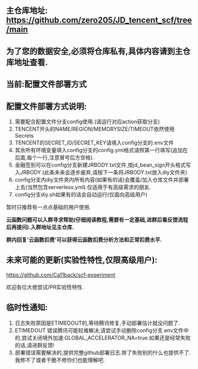 ## 主仓库地址: https://github.com/zero205/JD_tencent_scf/tree/main
## 为了您的数据安全,必须将仓库私有,具体内容请到主仓库地址查看.
## 当前:配置文件部署方式
## 配置文件部署方式说明:
1. 需要配合配置文件分支config使用.(请运行对应action获取分支)
2. TENCENT开头的NAME/REGION/MEMORYSIZE/TIMEOUT依然使用Secrets
3. TENCENT的SECRET_ID/SECRET_KEY请填入config分支的.env文件
4. 其余所有环境变量填入config分支的config.yml格式请照第一行填写(追加在后面,每个一行,注意冒号后方空格).
5. 金融签到可以在config分支新建JRBODY.txt文件,按jd_bean_sign开头格式写入JRBODY.(此条未来会逐步废弃,请按下一条将JRBODY.txt放入diy文件夹)
6. config分支内diy文件夹内所有内容(如果有的话)会覆盖/加入仓库文件并部署上去(当然包含serverless.yml).仅适用于有高级需求的朋友.
7. config分支diy.sh如果有的话会自动运行(仅面向高级用户)

暂时只推荐有一点点基础的用户使用.

**云函数问题可以入群寻求帮助(仔细阅读教程,需要有一定基础,进群后看反馈流程后再提问).入群地址见主仓库.**

**群内回复'云函数扣费'可以获得云函数扣费分析方法和正常扣费水平.**
## 未来可能的更新(实验性特性,仅限高级用户):
https://github.com/Ca11back/scf-experiment

欢迎各位大佬尝试/PR实验性特性.
## 临时性通知:
1. 日志失败原因是ETIMEDOUT的,等待腾讯修复,手动部署估计就没问题了.
2. ETIMEDOUT 错误腾讯可能较难解决,请尝试手动删除config分支.env文件中的,尝试关闭境外加速:GLOBAL_ACCELERATOR_NA=true.如果还是经常失败的话,请进群反馈!
3. 部署错误需要解决的,提供完整github部署日志.除了失败别的什么也提供不了.我修不了或者干脆不修你们也能理解吧.
